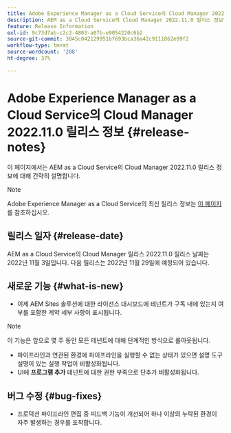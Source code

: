 ```yaml
---
title: Adobe Experience Manager as a Cloud Service의 Cloud Manager 2022.11.0 릴리스 정보
description: AEM as a Cloud Service의 Cloud Manager 2022.11.0 릴리스 정보입니다.
feature: Release Information
exl-id: 9c73d7ab-c2c2-4803-a07b-e9054220c6b2
source-git-commit: 3045c042129951bf693bca36a42c9111862e09f2
workflow-type: tm+mt
source-wordcount: '208'
ht-degree: 37%

---
```



# Adobe Experience Manager as a Cloud Service의 Cloud Manager 2022.11.0 릴리스 정보 {#release-notes}

이 페이지에서는 AEM as a Cloud Service의 Cloud Manager 2022.11.0 릴리스 정보에 대해 간략히 설명합니다.

>[!NOTE]
>
>Adobe Experience Manager as a Cloud Service의 최신 릴리스 정보는 [이 페이지](/help/release-notes/release-notes-cloud/release-notes-current.md)를 참조하십시오.

## 릴리스 일자 {#release-date}

AEM as a Cloud Service의 Cloud Manager 릴리스 2022.11.0 릴리스 날짜는 2022년 11월 3일입니다. 다음 릴리스는 2022년 11월 29일에 예정되어 있습니다.

## 새로운 기능 {#what-is-new}

* 이제 AEM Sites 솔루션에 대한 라이선스 대시보드에 테넌트가 구독 내에 있는지 여부를 포함한 계약 세부 사항이 표시됩니다.

>[!NOTE]
>
> 이 기능은 앞으로 몇 주 동안 모든 테넌트에 대해 단계적인 방식으로 롤아웃됩니다.

* 파이프라인과 연관된 환경에 파이프라인을 실행할 수 없는 상태가 있으면 설명 도구 설명이 있는 실행 작업이 비활성화됩니다.
* UI에 **프로그램 추가** 테넌트에 대한 권한 부족으로 단추가 비활성화됩니다.

## 버그 수정 {#bug-fixes}

* 프로덕션 파이프라인 편집 중 피드백 기능이 개선되어 하나 이상의 누락된 환경이 자주 발생하는 경우를 포착합니다.
